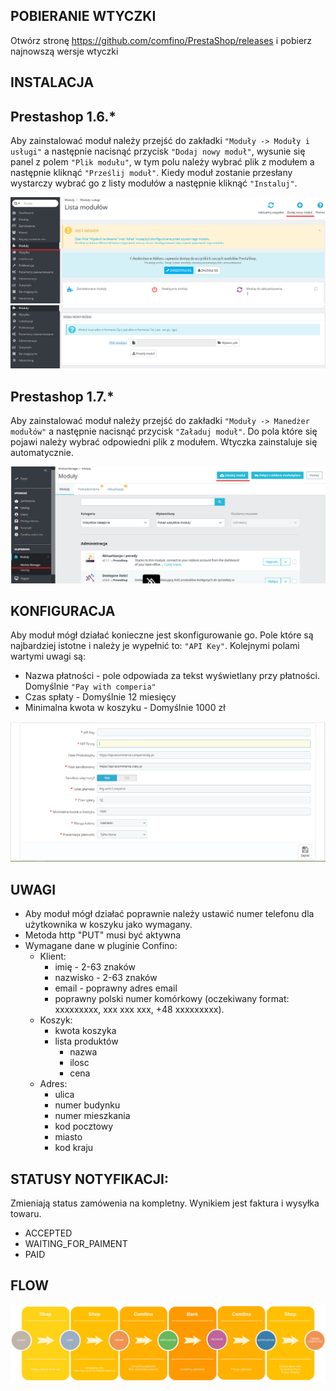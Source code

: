 ## POBIERANIE WTYCZKI

Otwórz stronę https://github.com/comfino/PrestaShop/releases i pobierz najnowszą wersje wtyczki

## INSTALACJA

Prestashop 1.6.*
-------

Aby zainstalować moduł należy przejść do zakładki `"Moduły -> Moduły i usługi"` a następnie nacisnąć przycisk `"Dodaj nowy moduł"`, wysunie się panel z polem `"Plik modułu"`, w tym polu należy wybrać plik z modułem a następnie kliknąć `"Prześlij moduł"`. Kiedy moduł zostanie przesłany wystarczy wybrać go z listy modułów a następnie kliknąć `"Instaluj"`.

![Konfiguracja](images/pl/modules_ps_16.png "Konfiguracja")
![Konfiguracja](images/pl/modules_ps_16_panel.png "Konfiguracja")

Prestashop 1.7.*
-------
Aby zainstalować moduł należy przejść do zakładki `"Moduły -> Manedżer modułów"` a następnie nacisnąć przycisk `"Załaduj moduł"`. Do pola które się pojawi należy wybrać odpowiedni plik z modułem. Wtyczka zainstaluje się automatycznie.

![Konfiguracja](images/pl/modules_ps_17.png "Konfiguracja")

## KONFIGURACJA

Aby moduł mógł działać konieczne jest skonfigurowanie go. Pole które są najbardziej istotne i należy je wypełnić to: `"API Key"`. 
Kolejnymi polami wartymi uwagi są:

* Nazwa płatności - pole odpowiada za tekst wyświetlany przy płatności. Domyślnie `"Pay with comperia"`
* Czas spłaty - Domyślnie 12 miesięcy
* Minimalna kwota w koszyku - Domyślnie 1000 zł

![Konfiguracja](images/pl/configuration.png "Konfiguracja")

## UWAGI

* Aby moduł mógł działać poprawnie należy ustawić numer telefonu dla użytkownika w koszyku jako wymagany. 
* Metoda http "PUT" musi być aktywna
* Wymagane dane w pluginie Confino:
    * Klient:
        * imię - 2-63 znaków
        * nazwisko - 2-63 znaków
        * email - poprawny adres email
        * poprawny polski numer komórkowy (oczekiwany format: xxxxxxxxx, xxx xxx xxx, +48 xxxxxxxxx).
    * Koszyk:
        * kwota koszyka
        * lista produktów
            * nazwa
            * ilosc
            * cena
    * Adres:
        * ulica
        * numer budynku
        * numer mieszkania
        * kod pocztowy
        * miasto
        * kod kraju

## STATUSY NOTYFIKACJI:

Zmieniają status zamówenia na kompletny. Wynikiem jest faktura i wysyłka towaru.

* ACCEPTED
* WAITING_FOR_PAIMENT
* PAID

## FLOW

![Flow](images/comfino-flow.png "Flow")
